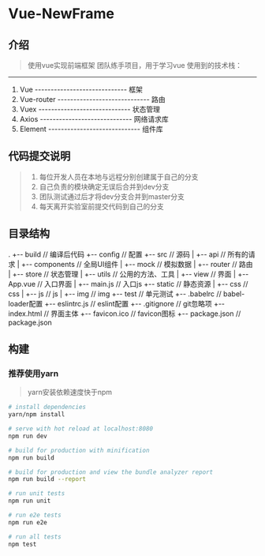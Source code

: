 ﻿# Vue-NewFrame

## 介绍
> 使用vue实现前端框架
> 团队练手项目，用于学习vue
> 使用到的技术栈：

----------
 1. Vue        -----------------------------  框架
 2. Vue-router -----------------------------  路由
 3. Vuex       -----------------------------  状态管理
 4. Axios      -----------------------------  网络请求库
 5. Element    -----------------------------  组件库

## **代码提交说明**

> 1. 每位开发人员在本地与远程分别创建属于自己的分支
> 2. 自己负责的模块确定无误后合并到dev分支
> 3. 团队测试通过后才将dev分支合并到master分支
> 4. 每天离开实验室前提交代码到自己的分支

## 目录结构
.
+-- build                    // 编译后代码
+-- config                   // 配置
+-- src                      // 源码
|   +-- api                  // 所有的请求
|   +-- components           // 全局UI组件
|   +-- mock                 // 模拟数据
|   +-- router               // 路由
|   +-- store                // 状态管理
|   +-- utils                // 公用的方法、工具
|   +-- view                 // 界面
|   +-- App.vue              // 入口界面
|   +-- main.js              // 入口js
+-- static                   // 静态资源
|   +-- css                  // css
|   +-- js                   // js
|   +-- img                  // img
+-- test                     // 单元测试
+-- .babelrc                 // babel-loader配置
+-- eslintrc.js              // eslint配置
+-- .gitignore               // git忽略项
+-- index.html               // 界面主体
+-- favicon.ico              // favicon图标
+-- package.json             // package.json


## 构建
### 推荐使用yarn
> yarn安装依赖速度快于npm
``` bash
# install dependencies
yarn/npm install

# serve with hot reload at localhost:8080
npm run dev

# build for production with minification
npm run build

# build for production and view the bundle analyzer report
npm run build --report

# run unit tests
npm run unit

# run e2e tests
npm run e2e

# run all tests
npm test
```